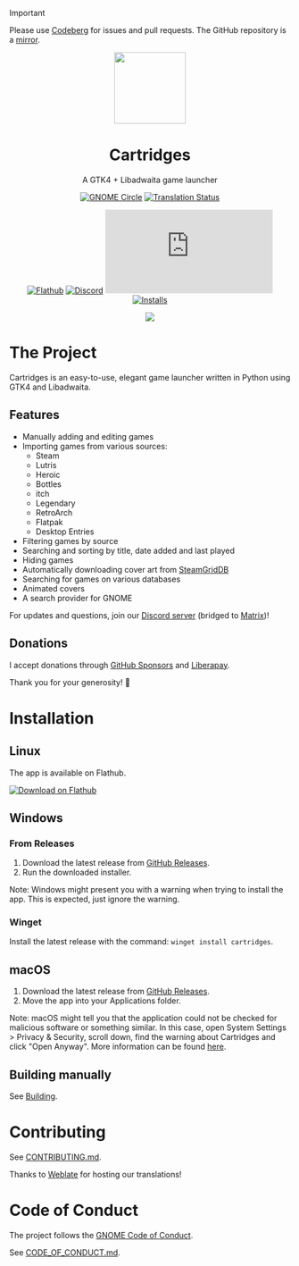 [circle-url]: https://circle.gnome.org
[circle-image]: https://circle.gnome.org/assets/button/badge.svg
[weblate-url]: https://hosted.weblate.org/engage/cartridges/
[weblate-image]: https://hosted.weblate.org/widgets/cartridges/-/cartridges/svg-badge.svg
[discord-url]: https://discord.gg/4KSFh3AmQR
[discord-image]: https://img.shields.io/discord/1088155799299313754?color=%235865F2&label=discord&logo=discord&logoColor=%23FFFFFF&style=for-the-badge
[matrix-url]: https://matrix.to/#/#cartridges:matrix.org
[matrix-image]: https://img.shields.io/matrix/cartridges:matrix.org?label=Matrix&logo=matrix&color=%230dbd8b&style=for-the-badge
[flathub-url]: https://flathub.org/apps/page.kramo.Cartridges
[flathub-image]: https://img.shields.io/flathub/v/page.kramo.Cartridges?logo=flathub&style=for-the-badge
[installs-image]: https://img.shields.io/flathub/downloads/page.kramo.Cartridges?style=for-the-badge

> [!IMPORTANT]
> Please use [Codeberg](https://codeberg.org/kramo/cartridges) for issues and pull requests.
> The GitHub repository is a [mirror](https://en.wikipedia.org/wiki/Mirror_site).

<div align="center">
  <img src="data/icons/hicolor/scalable/apps/page.kramo.Cartridges.svg" width="128" height="128">

  # Cartridges

  A GTK4 + Libadwaita game launcher

  [![GNOME Circle][circle-image]][circle-url]
  [![Translation Status][weblate-image]][weblate-url]

  [![Flathub][flathub-image]][flathub-url]
  [![Discord][discord-image]][discord-url]
  [![Matrix][matrix-image]][matrix-url]
  [![Installs][installs-image]][flathub-url]

  <img src="data/screenshots/1.png">
</div>

# The Project

Cartridges is an easy-to-use, elegant game launcher written in Python using GTK4 and Libadwaita.

## Features

- Manually adding and editing games
- Importing games from various sources:
  - Steam
  - Lutris
  - Heroic
  - Bottles
  - itch
  - Legendary
  - RetroArch
  - Flatpak
  - Desktop Entries
- Filtering games by source
- Searching and sorting by title, date added and last played
- Hiding games
- Automatically downloading cover art from [SteamGridDB](https://www.steamgriddb.com/)
- Searching for games on various databases
- Animated covers
- A search provider for GNOME

For updates and questions, join our [Discord server][discord-url] (bridged to [Matrix](https://matrix.to/#/#cartridges:matrix.org))!

## Donations
I accept donations through [GitHub Sponsors](https://github.com/sponsors/kra-mo) and [Liberapay](https://liberapay.com/kramo).

Thank you for your generosity! 💜

# Installation

## Linux

The app is available on Flathub.

<a href=https://flathub.org/apps/page.kramo.Cartridges><img alt='Download on Flathub' src='https://flathub.org/api/badge?svg&locale=en'/></a>

## Windows

### From Releases

1. Download the latest release from [GitHub Releases](https://github.com/kra-mo/cartridges/releases).
2. Run the downloaded installer.

Note: Windows might present you with a warning when trying to install the app. This is expected, just ignore the warning.

### Winget

Install the latest release with the command: `winget install cartridges`.

## macOS

1. Download the latest release from [GitHub Releases](https://github.com/kra-mo/cartridges/releases).
2. Move the app into your Applications folder.

Note: macOS might tell you that the application could not be checked for malicious software or something similar. In this case, open System Settings > Privacy & Security, scroll down, find the warning about Cartridges and click "Open Anyway". More information can be found [here](https://support.apple.com/en-us/102445).

## Building manually

See [Building](https://codeberg.org/kramo/cartridges/src/branch/main/CONTRIBUTING.md#building).

# Contributing

See [CONTRIBUTING.md](https://codeberg.org/kramo/cartridges/src/branch/main/CONTRIBUTING.md).

Thanks to [Weblate](https://weblate.org/) for hosting our translations!

# Code of Conduct

The project follows the [GNOME Code of Conduct](https://conduct.gnome.org/).

See [CODE_OF_CONDUCT.md](https://codeberg.org/kramo/cartridges/src/branch/main/CODE_OF_CONDUCT.md).

